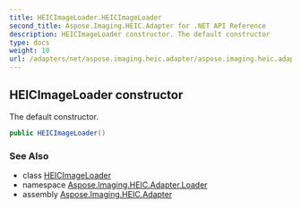 ```yaml
---
title: HEICImageLoader.HEICImageLoader
second_title: Aspose.Imaging.HEIC.Adapter for .NET API Reference
description: HEICImageLoader constructor. The default constructor
type: docs
weight: 10
url: /adapters/net/aspose.imaging.heic.adapter/aspose.imaging.heic.adapter.loader/heicimageloader/heicimageloader/
---
```

## HEICImageLoader constructor

The default constructor.

```csharp
public HEICImageLoader()
```

### See Also

* class [HEICImageLoader](../)
* namespace [Aspose.Imaging.HEIC.Adapter.Loader](../../../aspose.imaging.heic.adapter.loader/)
* assembly [Aspose.Imaging.HEIC.Adapter](../../../)


